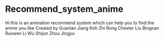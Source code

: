 # Recommend_system_anime
Hi this is an animation recommend system which can help you to find the anime you like
Created by 
  Guanlan Jiang
  Koh Zhi Rong Chester
  Liu Bingnan
  Ruowen Li
  Wu Shijun
  Zhou Jingyu
